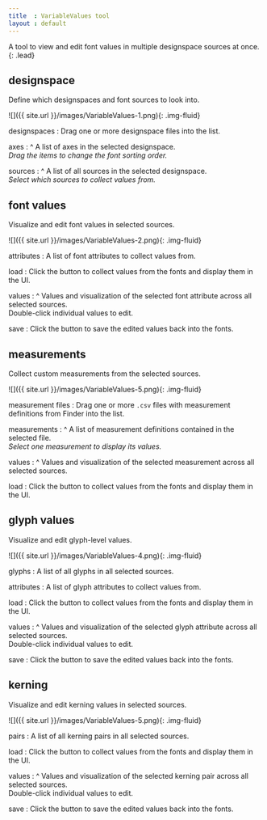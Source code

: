 ```yaml
---
title  : VariableValues tool
layout : default
---
```


A tool to view and edit font values in multiple designspace sources at once.
{: .lead}


designspace
-----------

Define which designspaces and font sources to look into.

![]({{ site.url }}/images/VariableValues-1.png){: .img-fluid}

designspaces
: Drag one or more designspace files into the list.

axes
: ^
  A list of axes in the selected designspace.  
  *Drag the items to change the font sorting order.*

sources
: ^
  A list of all sources in the selected designspace.  
  *Select which sources to collect values from.*



font values
-----------

Visualize and edit font values in selected sources.

![]({{ site.url }}/images/VariableValues-2.png){: .img-fluid}

attributes
: A list of font attributes to collect values from.

load
: Click the button to collect values from the fonts and display them in the UI.

values
: ^
  Values and visualization of the selected font attribute across all selected sources.  
  Double-click individual values to edit.

save
: Click the button to save the edited values back into the fonts.



measurements
------------

Collect custom measurements from the selected sources.

![]({{ site.url }}/images/VariableValues-5.png){: .img-fluid}

measurement files
: Drag one or more `.csv` files with measurement definitions from Finder into the list.

measurements
: ^
  A list of measurement definitions contained in the selected file.  
  *Select one measurement to display its values.*

values
: ^
  Values and visualization of the selected measurement across all selected sources.  

load
: Click the button to collect values from the fonts and display them in the UI.



glyph values
------------

Visualize and edit glyph-level values.

![]({{ site.url }}/images/VariableValues-4.png){: .img-fluid}

glyphs
: A list of all glyphs in all selected sources.

attributes
: A list of glyph attributes to collect values from.

load
: Click the button to collect values from the fonts and display them in the UI.

values
: ^
  Values and visualization of the selected glyph attribute across all selected sources.  
  Double-click individual values to edit.

save
: Click the button to save the edited values back into the fonts.



kerning
-------

Visualize and edit kerning values in selected sources.

![]({{ site.url }}/images/VariableValues-5.png){: .img-fluid}

pairs
: A list of all kerning pairs in all selected sources.

load
: Click the button to collect values from the fonts and display them in the UI.

values
: ^
  Values and visualization of the selected kerning pair across all selected sources.  
  Double-click individual values to edit.

save
: Click the button to save the edited values back into the fonts.

